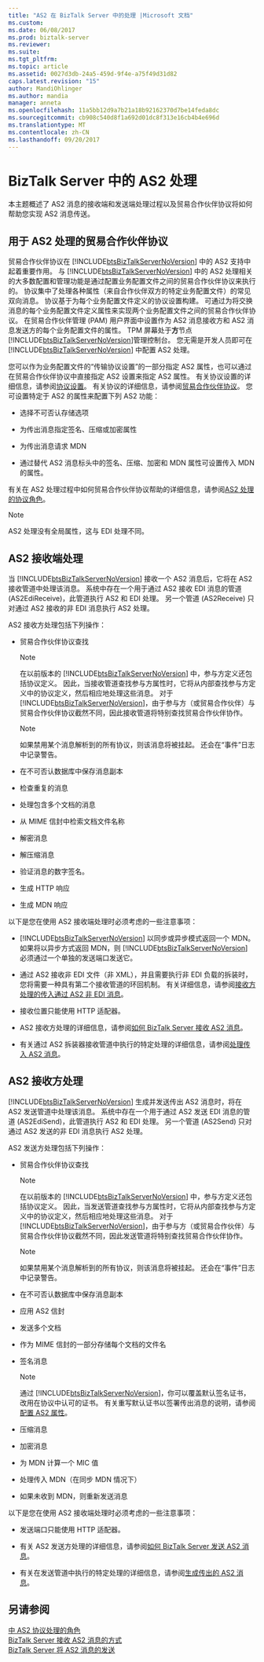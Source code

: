 ```yaml
---
title: "AS2 在 BizTalk Server 中的处理 |Microsoft 文档"
ms.custom: 
ms.date: 06/08/2017
ms.prod: biztalk-server
ms.reviewer: 
ms.suite: 
ms.tgt_pltfrm: 
ms.topic: article
ms.assetid: 0027d3db-24a5-459d-9f4e-a75f49d31d82
caps.latest.revision: "15"
author: MandiOhlinger
ms.author: mandia
manager: anneta
ms.openlocfilehash: 11a5bb12d9a7b21a18b92162370d7be14feda8dc
ms.sourcegitcommit: cb908c540d8f1a692d01dc8f313e16cb4b4e696d
ms.translationtype: MT
ms.contentlocale: zh-CN
ms.lasthandoff: 09/20/2017
---
```

# <a name="as2-processing-in-biztalk-server"></a>BizTalk Server 中的 AS2 处理
本主题概述了 AS2 消息的接收端和发送端处理过程以及贸易合作伙伴协议将如何帮助您实现 AS2 消息传送。  
  
## <a name="trading-partner-agreements-for-as2-processing"></a>用于 AS2 处理的贸易合作伙伴协议  
 贸易合作伙伴协议在 [!INCLUDE[btsBizTalkServerNoVersion](../includes/btsbiztalkservernoversion-md.md)] 中的 AS2 支持中起着重要作用。 与 [!INCLUDE[btsBizTalkServerNoVersion](../includes/btsbiztalkservernoversion-md.md)] 中的 AS2 处理相关的大多数配置和管理功能是通过配置业务配置文件之间的贸易合作伙伴协议来执行的。 协议集中了处理各种属性（来自合作伙伴双方的特定业务配置文件）的常见双向消息。 协议基于为每个业务配置文件定义的协议设置构建。 可通过为将交换消息的每个业务配置文件定义属性来实现两个业务配置文件之间的贸易合作伙伴协议。 在贸易合作伙伴管理 (PAM) 用户界面中设置作为 AS2 消息接收方和 AS2 消息发送方的每个业务配置文件的属性。 TPM 屏幕处于**方**节点[!INCLUDE[btsBizTalkServerNoVersion](../includes/btsbiztalkservernoversion-md.md)]管理控制台。 您无需是开发人员即可在 [!INCLUDE[btsBizTalkServerNoVersion](../includes/btsbiztalkservernoversion-md.md)] 中配置 AS2 处理。  
  
 您可以作为业务配置文件的“传输协议设置”的一部分指定 AS2 属性，也可以通过在贸易合作伙伴协议中直接指定 AS2 设置来指定 AS2 属性。 有关协议设置的详细信息，请参阅[协议设置](../core/protocol-settings.md)。 有关协议的详细信息，请参阅[贸易合作伙伴协议](../core/trading-partner-agreement.md)。  您可设置特定于 AS2 的属性来配置下列 AS2 功能：  
  
-   选择不可否认存储选项  
  
-   为传出消息指定签名、压缩或加密属性  
  
-   为传出消息请求 MDN  
  
-   通过替代 AS2 消息标头中的签名、压缩、加密和 MDN 属性可设置传入 MDN 的属性。  
  
 有关在 AS2 处理过程中如何贸易合作伙伴协议帮助的详细信息，请参阅[AS2 处理的协议角色](../core/the-role-of-agreements-in-as2-processing.md)。  
  
> [!NOTE]
>  AS2 处理没有全局属性，这与 EDI 处理不同。  
  
## <a name="as2-receive-side-processing"></a>AS2 接收端处理  
 当 [!INCLUDE[btsBizTalkServerNoVersion](../includes/btsbiztalkservernoversion-md.md)] 接收一个 AS2 消息后，它将在 AS2 接收管道中处理该消息。 系统中存在一个用于通过 AS2 接收 EDI 消息的管道 (AS2EdiReceive)，此管道执行 AS2 和 EDI 处理。 另一个管道 (AS2Receive) 只对通过 AS2 接收的非 EDI 消息执行 AS2 处理。  
  
 AS2 接收方处理包括下列操作：  
  
-   贸易合作伙伴协议查找  
  
    > [!NOTE]
    >  在以前版本的 [!INCLUDE[btsBizTalkServerNoVersion](../includes/btsbiztalkservernoversion-md.md)] 中，参与方定义还包括协议定义。 因此，当接收管道查找参与方属性时，它将从内部查找参与方定义中的协议定义，然后相应地处理这些消息。 对于 [!INCLUDE[btsBizTalkServerNoVersion](../includes/btsbiztalkservernoversion-md.md)]，由于参与方（或贸易合作伙伴）与贸易合作伙伴协议截然不同，因此接收管道将特别查找贸易合作伙伴协作。  
  
    > [!NOTE]
    >  如果禁用某个消息解析到的所有协议，则该消息将被挂起。  还会在“事件”日志中记录警告。  
  
-   在不可否认数据库中保存消息副本  
  
-   检查重复的消息  
  
-   处理包含多个文档的消息  
  
-   从 MIME 信封中检索文档文件名称  
  
-   解密消息  
  
-   解压缩消息  
  
-   验证消息的数字签名。  
  
-   生成 HTTP 响应  
  
-   生成 MDN 响应  
  
 以下是您在使用 AS2 接收端处理时必须考虑的一些注意事项：  
  
-   [!INCLUDE[btsBizTalkServerNoVersion](../includes/btsbiztalkservernoversion-md.md)] 以同步或异步模式返回一个 MDN。 如果将以异步方式返回 MDN，则 [!INCLUDE[btsBizTalkServerNoVersion](../includes/btsbiztalkservernoversion-md.md)] 必须通过一个单独的发送端口发送它。  
  
-   通过 AS2 接收非 EDI 文件（非 XML），并且需要执行非 EDI 负载的拆装时，您将需要一种具有第二个接收管道的环回机制。 有关详细信息，请参阅[接收方处理的传入通过 AS2 非 EDI 消息](../core/receive-side-processing-of-an-incoming-non-edi-message-over-as2.md)。  
  
-   接收位置只能使用 HTTP 适配器。  
  
-   AS2 接收方处理的详细信息，请参阅[如何 BizTalk Server 接收 AS2 消息](../core/how-biztalk-server-receives-as2-messages.md)。  
  
-   有关通过 AS2 拆装器接收管道中执行的特定处理的详细信息，请参阅[处理传入 AS2 消息](../core/processing-an-incoming-as2-message.md)。  
  
## <a name="as2-send-side-processing"></a>AS2 接收方处理  
 [!INCLUDE[btsBizTalkServerNoVersion](../includes/btsbiztalkservernoversion-md.md)] 生成并发送传出 AS2 消息时，将在 AS2 发送管道中处理该消息。 系统中存在一个用于通过 AS2 发送 EDI 消息的管道 (AS2EdiSend)，此管道执行 AS2 和 EDI 处理。 另一个管道 (AS2Send) 只对通过 AS2 发送的非 EDI 消息执行 AS2 处理。  
  
 AS2 发送方处理包括下列操作：  
  
-   贸易合作伙伴协议查找  
  
    > [!NOTE]
    >  在以前版本的 [!INCLUDE[btsBizTalkServerNoVersion](../includes/btsbiztalkservernoversion-md.md)] 中，参与方定义还包括协议定义。 因此，当发送管道查找参与方属性时，它将从内部查找参与方定义中的协议定义，然后相应地处理这些消息。 对于 [!INCLUDE[btsBizTalkServerNoVersion](../includes/btsbiztalkservernoversion-md.md)]，由于参与方（或贸易合作伙伴）与贸易合作伙伴协议截然不同，因此发送管道将特别查找贸易合作伙伴协作。  
  
    > [!NOTE]
    >  如果禁用某个消息解析到的所有协议，则该消息将被挂起。  还会在“事件”日志中记录警告。  
  
-   在不可否认数据库中保存消息副本  
  
-   应用 AS2 信封  
  
-   发送多个文档  
  
-   作为 MIME 信封的一部分存储每个文档的文件名  
  
-   签名消息  
  
    > [!NOTE]
    >  通过 [!INCLUDE[btsBizTalkServerNoVersion](../includes/btsbiztalkservernoversion-md.md)]，你可以覆盖默认签名证书，改用在协议中认可的证书。 有关重写默认证书以签署传出消息的说明，请参阅[配置 AS2 属性](../core/configuring-as2-properties.md)。  
  
-   压缩消息  
  
-   加密消息  
  
-   为 MDN 计算一个 MIC 值  
  
-   处理传入 MDN（在同步 MDN 情况下）  
  
-   如果未收到 MDN，则重新发送消息  
  
 以下是您在使用 AS2 接收端处理时必须考虑的一些注意事项：  
  
-   发送端口只能使用 HTTP 适配器。  
  
-   有关 AS2 发送方处理的详细信息，请参阅[如何 BizTalk Server 发送 AS2 消息](../core/how-biztalk-server-sends-as2-messages.md)。  
  
-   有关在发送管道中执行的特定处理的详细信息，请参阅[生成传出的 AS2 消息](../core/generating-an-outgoing-as2-message.md)。  
  
## <a name="see-also"></a>另请参阅  
 [中 AS2 协议处理的角色](../core/the-role-of-agreements-in-as2-processing.md)   
 [BizTalk Server 接收 AS2 消息的方式](../core/how-biztalk-server-receives-as2-messages.md)   
 [BizTalk Server 将 AS2 消息的发送](../core/how-biztalk-server-sends-as2-messages.md)